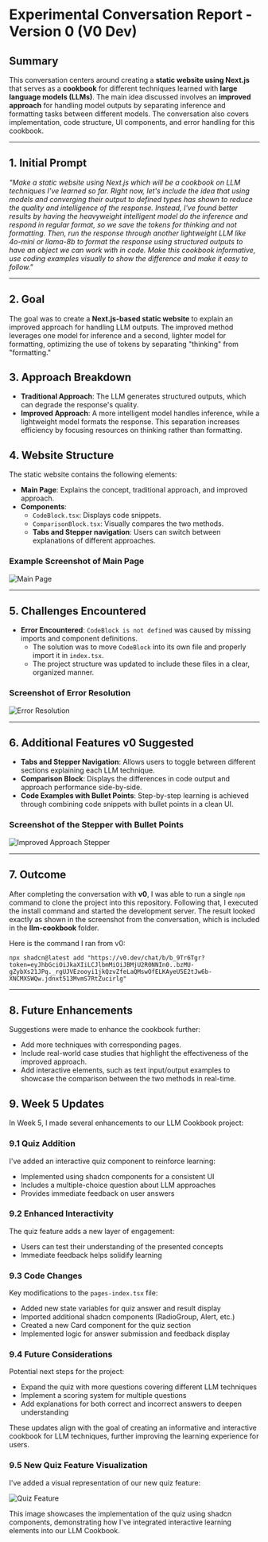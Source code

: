 # Experimental Conversation Report - Version 0 (V0 Dev)

## Summary

This conversation centers around creating a **static website using Next.js** that serves as a **cookbook** for different techniques learned with **large language models (LLMs)**. The main idea discussed involves an **improved approach** for handling model outputs by separating inference and formatting tasks between different models. The conversation also covers implementation, code structure, UI components, and error handling for this cookbook.

---

## 1. Initial Prompt

_"Make a static website using Next.js which will be a cookbook on LLM techniques I've learned so far. Right now, let's include the idea that using models and converging their output to defined types has shown to reduce the quality and intelligence of the response. Instead, I've found better results by having the heavyweight intelligent model do the inference and respond in regular format, so we save the tokens for thinking and not formatting. Then, run the response through another lightweight LLM like 4o-mini or llama-8b to format the response using structured outputs to have an object we can work with in code. Make this cookbook informative, use coding examples visually to show the difference and make it easy to follow."_

---

## 2. Goal

The goal was to create a **Next.js-based static website** to explain an improved approach for handling LLM outputs. The improved method leverages one model for inference and a second, lighter model for formatting, optimizing the use of tokens by separating "thinking" from "formatting."

## 3. Approach Breakdown

- **Traditional Approach**: The LLM generates structured outputs, which can degrade the response's quality.
- **Improved Approach**: A more intelligent model handles inference, while a lightweight model formats the response. This separation increases efficiency by focusing resources on thinking rather than formatting.

## 4. Website Structure

The static website contains the following elements:

- **Main Page**: Explains the concept, traditional approach, and improved approach.
- **Components**:
  - `CodeBlock.tsx`: Displays code snippets.
  - `ComparisonBlock.tsx`: Visually compares the two methods.
  - **Tabs and Stepper navigation**: Users can switch between explanations of different approaches.

### Example Screenshot of Main Page

![Main Page](./images/slide-1.png)

---

## 5. Challenges Encountered

- **Error Encountered**: `CodeBlock is not defined` was caused by missing imports and component definitions.
  - The solution was to move `CodeBlock` into its own file and properly import it in `index.tsx`.
  - The project structure was updated to include these files in a clear, organized manner.

### Screenshot of Error Resolution

![Error Resolution](./images/slide-2.png)

---

## 6. Additional Features v0 Suggested

- **Tabs and Stepper Navigation**: Allows users to toggle between different sections explaining each LLM technique.
- **Comparison Block**: Displays the differences in code output and approach performance side-by-side.
- **Code Examples with Bullet Points**: Step-by-step learning is achieved through combining code snippets with bullet points in a clean UI.

### Screenshot of the Stepper with Bullet Points

![Improved Approach Stepper](./images/slide-3.png)

---

## 7. Outcome

After completing the conversation with **v0**, I was able to run a single `npm` command to clone the project into this repository. Following that, I executed the install command and started the development server. The result looked exactly as shown in the screenshot from the conversation, which is included in the **llm-cookbook** folder.

Here is the command I ran from v0:

```
npx shadcn@latest add "https://v0.dev/chat/b/b_9Tr6Tgr?token=eyJhbGciOiJkaXIiLCJlbmMiOiJBMjU2R0NNIn0..bzMU-gZybXs21JPq._rgUJVEzooyi1jkQzvZfeLaQMswOfELKAyeU5E2tJw6b-XNCMXSWQw.jdnxt513MvmS7RtZucirlg"
```

---

## 8. Future Enhancements

Suggestions were made to enhance the cookbook further:

- Add more techniques with corresponding pages.
- Include real-world case studies that highlight the effectiveness of the improved approach.
- Add interactive elements, such as text input/output examples to showcase the comparison between the two methods in real-time.

## 9. Week 5 Updates

In Week 5, I made several enhancements to our LLM Cookbook project:

### 9.1 Quiz Addition

I've added an interactive quiz component to reinforce learning:

- Implemented using shadcn components for a consistent UI
- Includes a multiple-choice question about LLM approaches
- Provides immediate feedback on user answers

### 9.2 Enhanced Interactivity

The quiz feature adds a new layer of engagement:

- Users can test their understanding of the presented concepts
- Immediate feedback helps solidify learning

### 9.3 Code Changes

Key modifications to the `pages-index.tsx` file:

- Added new state variables for quiz answer and result display
- Imported additional shadcn components (RadioGroup, Alert, etc.)
- Created a new Card component for the quiz section
- Implemented logic for answer submission and feedback display

### 9.4 Future Considerations

Potential next steps for the project:

- Expand the quiz with more questions covering different LLM techniques
- Implement a scoring system for multiple questions
- Add explanations for both correct and incorrect answers to deepen understanding

These updates align with the goal of creating an informative and interactive cookbook for LLM techniques, further improving the learning experience for users.

### 9.5 New Quiz Feature Visualization

I've added a visual representation of our new quiz feature:

![Quiz Feature](./images/slide-4.png)

This image showcases the implementation of the quiz using shadcn components, demonstrating how I've integrated interactive learning elements into our LLM Cookbook.
